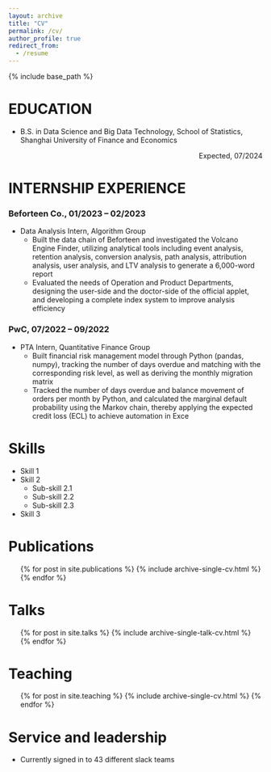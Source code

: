 ```yaml
---
layout: archive
title: "CV"
permalink: /cv/
author_profile: true
redirect_from:
  - /resume
---
```


{% include base_path %}

EDUCATION
======
* B.S. in Data Science and Big Data Technology, School of Statistics, Shanghai University of Finance and Economics <p align="right">Expected, 07/2024</p>

INTERNSHIP EXPERIENCE
======
### Beforteen Co., 01/2023 – 02/2023
* Data Analysis Intern, Algorithm Group 
  * Built the data chain of Beforteen and investigated the Volcano Engine Finder, utilizing analytical tools including event analysis, retention analysis, conversion analysis, path analysis, attribution analysis, user analysis, and LTV analysis to generate a 6,000-word report
  * Evaluated the needs of Operation and Product Departments, designing the user-side and the doctor-side of the official applet, and developing a complete index system to improve analysis efficiency

### PwC, 07/2022 – 09/2022
* PTA Intern, Quantitative Finance Group
  *	Built financial risk management model through Python (pandas, numpy), tracking the number of days overdue and matching with the corresponding risk level, as well as deriving the monthly migration matrix
  *	Tracked the number of days overdue and balance movement of orders per month by Python, and calculated the marginal default probability using the Markov chain, thereby applying the expected credit loss (ECL) to achieve automation in Exce
  
Skills
======
* Skill 1
* Skill 2
  * Sub-skill 2.1
  * Sub-skill 2.2
  * Sub-skill 2.3
* Skill 3

Publications
======
  <ul>{% for post in site.publications %}
    {% include archive-single-cv.html %}
  {% endfor %}</ul>
  
Talks
======
  <ul>{% for post in site.talks %}
    {% include archive-single-talk-cv.html %}
  {% endfor %}</ul>
  
Teaching
======
  <ul>{% for post in site.teaching %}
    {% include archive-single-cv.html %}
  {% endfor %}</ul>
  
Service and leadership
======
* Currently signed in to 43 different slack teams
